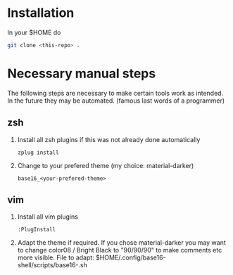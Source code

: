 # Installation
In your $HOME do 
```sh 
git clone <this-repo> . 
```


# Necessary manual steps
The following steps are necessary to make certain tools work as intended.
In the future they may be automated. (famous last words of a programmer)

## zsh
1. Install all zsh plugins if this was not already done automatically
    ``` 
    zplug install 
    ```

2. Change to your prefered theme (my choice: material-darker)
    ```
    base16_<your-prefered-theme>
    ```

## vim
1. Install all vim plugins
    ``` 
    :PlugInstall 
    ```

2. Adapt the theme if required. If you chose material-darker you may want to change color08 / Bright Black to "90/90/90" to make comments etc more visible. File to adapt: $HOME/.config/base16-shell/scripts/base16-<your-prefered-theme>.sh


